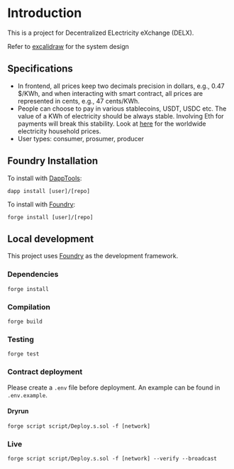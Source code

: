 # Introduction

This is a project for Decentralized ELectricity eXchange (DELX).

Refer to [excalidraw](https://excalidraw.com/#room=1e40eb59d4910c89d990,kqi-1NwQ7TxqgMy-49i0Nw) for the system design

## Specifications
- In frontend, all prices keep two decimals precision in dollars, e.g., 0.47 $/KWh, and when interacting with smart contract, all prices are represented in cents, e.g., 47 cents/KWh. 
- People can choose to pay in various stablecoins, USDT, USDC etc. The value of a KWh of electricity should be always stable. Involving Eth for payments will break this stability. Look at [here](https://www.statista.com/statistics/263492/electricity-prices-in-selected-countries/) for the worldwide  electricity household prices.
- User types: consumer, prosumer, producer


## Foundry Installation

To install with [DappTools](https://github.com/dapphub/dapptools):

```
dapp install [user]/[repo]
```

To install with [Foundry](https://github.com/gakonst/foundry):

```
forge install [user]/[repo]
```

## Local development

This project uses [Foundry](https://github.com/gakonst/foundry) as the development framework.

### Dependencies

```
forge install
```

### Compilation

```
forge build
```

### Testing

```
forge test
```

### Contract deployment

Please create a `.env` file before deployment. An example can be found in `.env.example`.

#### Dryrun

```
forge script script/Deploy.s.sol -f [network]
```

### Live

```
forge script script/Deploy.s.sol -f [network] --verify --broadcast
```